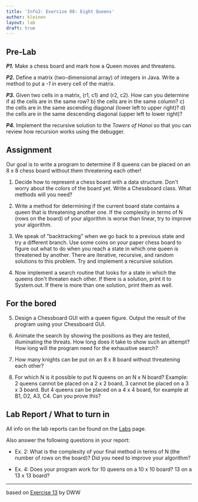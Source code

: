 ```yaml
---
title: 'Info2: Exercise 08: Eight Queens'
author: kleinen
layout: lab
draft: true
---
```


## Pre-Lab
***P1.*** Make a chess board and mark how a Queen moves and threatens.

***P2.*** Define a matrix (two-dimensional array) of integers in Java. Write a method to put a *-1* in every cell of the matrix.

***P3.*** Given two cells in a matrix, (r1, c1) and (r2, c2). How can you determine if
      a) the cells are in the same row?
      b) the cells are in the same column?
      c) the cells are in the same ascending diagonal (lower left to upper right)?
      d) the cells are in the same descending diagonal (upper left to lower right)?

***P4.*** Implement the recursive solution to the *Towers of Hanoi* so that you can review how recursion works using the debugger.

## Assignment
Our goal is to write a program to determine if 8 queens can be placed on an 8 x 8 chess board without them threatening each other!

1. Decide how to represent a chess board with a data structure. Don't worry about the colors of the board yet. Write a Chessboard class. What methods will you need?

2. Write a method for determining if the current board state contains a queen that is threatening another one. If the complexity in terms of N (rows on the board) of your algorithm is worse than linear, try to improve your algorithm.

3. We speak of "backtracking" when we go back to a previous state and try a different branch. Use some coins on your paper chess board to figure out what to do when you reach a state in which one queen is threatened by another. There are iterative, recursive, and random solutions to this problem. Try and implement a recursive solution.

4. Now implement a search routine that looks for a state in which the queens don't threaten each other. If there is a solution, print it to System.out. If there is more than one solution, print them as well.

## For the bored
5. Design a Chessboard GUI with a queen figure. Output the result of the program using your Chessboard GUI.

6. Animate the search by showing the positions as they are tested, illuminating the threats. How long does it take to show such an attempt? How long will the program need for the exhaustive search?

7. How many knights can be put on an 8 x 8 board without threatening each other?

8. For which N is it possible to put N queens on an N x N board? Example: 2 queens cannot be placed on a 2 x 2 board, 3 cannot be placed on a 3 x 3 board. But 4 queens can be placed on a 4 x 4 board, for example at B1, D2, A3, C4. Can you prove this?

## Lab Report / What to turn in

All info on the lab reports can be found on the [Labs](https://bkleinen.github.io/classes/ss2020/info2/labs/) page.

Also answer the following questions in your report:

* Ex. 2: What is the complexity of your final method in terms of N (the number of rows on the board)? Did you need to improve your algorithm?

* Ex. 4: Does your program work for 10 queens on a 10 x 10 board? 13 on a 13 x 13 board?

----

based on [Exercise 13](https://people.f4.htw-berlin.de/~weberwu/info2/labs/ExerD.shtml) by DWW
